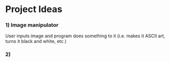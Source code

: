 # Project Ideas
### 1) Image manipulator
User inputs image and program does something to it (i.e. makes it ASCII art, turns it black and white, etc.)
### 2)
